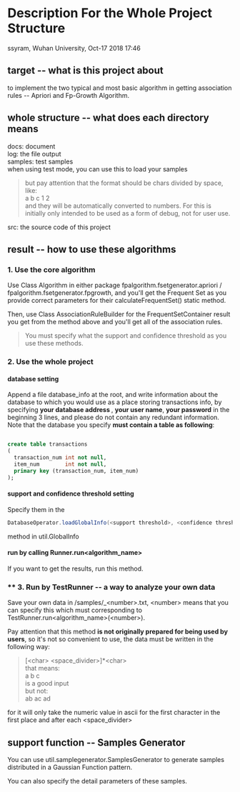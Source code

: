 # Description For the Whole Project Structure

ssyram, Wuhan University, Oct-17 2018 17:46

## target -- what is this project about

to implement the two typical and most basic algorithm in getting association rules -- Apriori and Fp-Growth Algorithm.

## whole structure -- what does each directory means

docs: document\
log: the file output\
samples: test samples\
    when using test mode, you can use this to load your samples
    
> but pay attention that the format should be chars divided by space, like: \
 a b c 1 2 \
> and they will be automatically converted to numbers. For this is initially only intended to be used as a form of debug, not for user use.
    
src: the source code of this project 

## result -- how to use these algorithms

### 1. Use the core algorithm

Use Class Algorithm in either package fpalgorithm.fsetgenerator.apriori / fpalgorithm.fsetgenerator.fpgrowth, and you'll get the Frequent Set as you provide correct parameters for their calculateFrequentSet() static method.

Then, use Class AssociationRuleBuilder for the FrequentSetContainer result you get from the method above and you'll get all of the association rules.

> You must specify what the support and confidence threshold as you use these methods. 

### 2. Use the whole project

#### database setting

Append a file database_info at the root, and write information about the database to which you would use as a place storing transactions info, by specifying <strong> your database address </strong>, <strong> your user name</strong>, <strong> your password</strong> in the beginning 3 lines, and please do not contain any redundant information. Note that the database you specify <strong> must contain a table as following</strong>: 
```sql

create table transactions
(
  transaction_num int not null,
  item_num        int not null,
  primary key (transaction_num, item_num)
);

```

#### support and confidence threshold setting

Specify them in the
``` java 
DatabaseOperator.loadGlobalInfo(<support threshold>, <confidence threshold>); 
```
method in util.GlobalInfo

#### run by calling Runner.run<algorithm_name>

If you want to get the results, run this method.


### ** 3. Run by TestRunner -- a way to analyze your own data

Save your own data in /samples/_\<number>.txt, \<number> means that you can specify this which must corresponding to TestRunner.run<algorithm_name>(\<number>).

Pay attention that this method <strong>is not originally prepared for being used by users</strong>, so it's not so convenient to use, the data must be written in the following way: 
> [\<char> <space_divider>]*\<char> \
> that means: \
> a b c \
> is a good input \
> but not:  
> ab ac ad

for it will only take the <storng>numeric value</strong> in ascii for the first character in the first place and after each <space_divider>


## support function -- Samples Generator

You can use util.samplegenerator.SamplesGenerator to generate samples distributed in a Gaussian Function pattern.

You can also specify the detail parameters of these samples.
